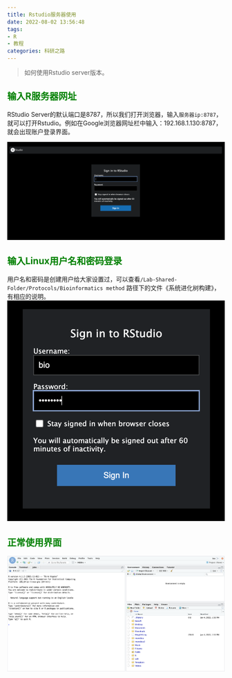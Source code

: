```yaml
---
title: Rstudio服务器使用
date: 2022-08-02 13:56:48
tags:
- R
- 教程
categories: 科研之路
---
```

> 如何使用Rstudio server版本。
<meta name="referrer" content="no-referrer" />

<!--more-->

## <font color="green">输入R服务器网址</font>

RStudio Server的默认端口是8787，所以我们打开浏览器，输入`服务器ip:8787`，就可以打开Rstudio。例如在Google浏览器网址栏中输入：192.168.1.130:8787，就会出现账户登录界面。

![20220501xvJpuN](https://raw.githubusercontent.com/Lxmic/Picture-bed/master/uPic/2022-05-01-xvJpuN.png)

## <font color="green">输入Linux用户名和密码登录</font>

用户名和密码是创建用户给大家设置过，可以查看`/Lab-Shared-Folder/Protocols/Bioinformatics method` 路径下的文件《系统进化树构建》，有相应的说明。 ![20220419e50ftc](https://raw.githubusercontent.com/Lxmic/Picture-bed/master/uPic/2022-04-19-e50ftc.png)

## <font color="green">正常使用界面</font>

![2022-04-19-f40ife](https://raw.githubusercontent.com/Lxmic/Picture-bed/master/uPic/2022-04-19-f40ife.png)
